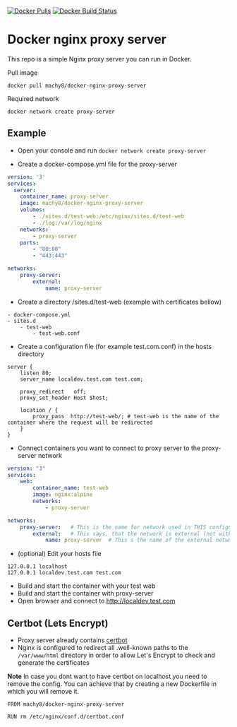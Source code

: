 [![Docker Pulls](https://img.shields.io/docker/pulls/machy8/docker-nginx-proxy-server.svg)](https://hub.docker.com/r/machy8/docker-nginx-proxy-server/)
[![Docker Build Status](https://img.shields.io/docker/build/machy8/docker-nginx-proxy-server.svg)]()

# Docker nginx proxy server

This repo is a simple Nginx proxy server you can run in Docker.

Pull image
````
docker pull machy8/docker-nginx-proxy-server
````

Required network
````
docker network create proxy-server
````

## Example 
- Open your console and run `docker network create proxy-server`

- Create a docker-compose.yml file for the proxy-server
````yaml
version: '3'
services:
  server:
    container_name: proxy-server
    image: machy8/docker-nginx-proxy-server
    volumes:
        - ./sites.d/test-web:/etc/nginx/sites.d/test-web
        - ./log:/var/log/nginx
    networks:
        - proxy-server
    ports:
        - "80:80"
        - "443:443"

networks:
    proxy-server:
        external:
            name: proxy-server
````

- Create a directory /sites.d/test-web (example with certificates bellow)
````
- docker-compose.yml
- sites.d
    - test-web
        - test-web.conf
````

- Create a configuration file (for example test.com.conf) in the hosts directory
````nginx
server {
    listen 80;
    server_name localdev.test.com test.com;
    
    proxy_redirect   off;
    proxy_set_header Host $host;
    
    location / {
        proxy_pass  http://test-web/; # test-web is the name of the container where the request will be redirected
    }
}
````

- Connect containers you want to connect to proxy server to the proxy-server network
````yaml
version: "3"
services:
    web:
        container_name: test-web
        image: nginx:alpine
        networks:
            - proxy-server

networks:
    proxy-server:   # This is the name for network used in THIS configuration file
        external:   # This says, that the network is external (not within this docker-compose.yml)
            name: proxy-server  # This s the name of the external network
````

- (optional) Edit your hosts file
````
127.0.0.1 localhost
127.0.0.1 localdev.test.com test.com
````
- Build and start the container with your test web
- Build and start the container with proxy-server
- Open browser and connect to http://localdev.test.com

## Certbot (Lets Encrypt)
- Proxy server already contains [certbot](https://certbot.eff.org/)
- Nginx is configured to redirect all .well-known paths to the `/var/www/html` directory in order to allow Let's Encrypt to check and generate the certificates

**Note**
In case you dont want to have certbot on localhost you need to remove the config. You can achieve that by creating a new Dockerfile in which you will remove it.

```
FROM machy8/docker-nginx-proxy-server

RUN rm /etc/nginx/conf.d/certbot.conf
```

